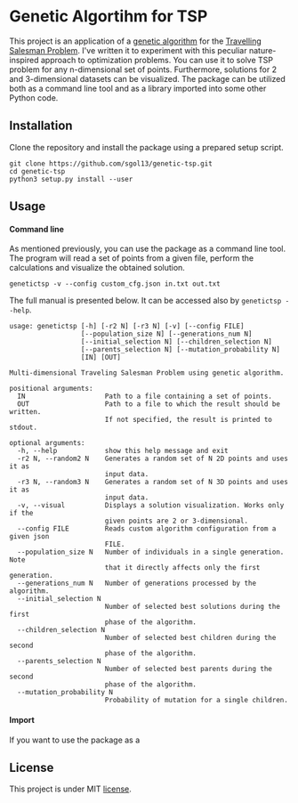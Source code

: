 # Genetic Algortihm for TSP
This project is an application of a [genetic algorithm](https://en.wikipedia.org/wiki/Genetic_algorithm) for the [Travelling Salesman Problem](https://en.wikipedia.org/wiki/Travelling_salesman_problem). I've written it to experiment with this peculiar nature-inspired approach to optimization problems. You can use it to solve TSP problem for any n-dimensional set of points. Furthermore, solutions for 2 and 3-dimensional datasets can be visualized. The package can be utilized both as a command line tool and as a library imported into some other Python code.


## Installation
Clone the repository and install the package using a prepared setup script.
```
git clone https://github.com/sgol13/genetic-tsp.git
cd genetic-tsp
python3 setup.py install --user
```

## Usage
#### Command line
As mentioned previously, you can use the package as a command line tool. The program will read a set of points from a given file, perform the calculations and visualize the obtained solution.
```
genetictsp -v --config custom_cfg.json in.txt out.txt
```


The full manual is presented below. It can be accessed also by `genetictsp --help`.
```
usage: genetictsp [-h] [-r2 N] [-r3 N] [-v] [--config FILE]
                  [--population_size N] [--generations_num N]
                  [--initial_selection N] [--children_selection N]
                  [--parents_selection N] [--mutation_probability N]
                  [IN] [OUT]

Multi-dimensional Traveling Salesman Problem using genetic algorithm.

positional arguments:
  IN                    Path to a file containing a set of points.
  OUT                   Path to a file to which the result should be written.
                        If not specified, the result is printed to stdout.

optional arguments:
  -h, --help            show this help message and exit
  -r2 N, --random2 N    Generates a random set of N 2D points and uses it as
                        input data.
  -r3 N, --random3 N    Generates a random set of N 3D points and uses it as
                        input data.
  -v, --visual          Displays a solution visualization. Works only if the
                        given points are 2 or 3-dimensional.
  --config FILE         Reads custom algorithm configuration from a given json
                        FILE.
  --population_size N   Number of individuals in a single generation. Note
                        that it directly affects only the first generation.
  --generations_num N   Number of generations processed by the algorithm.
  --initial_selection N
                        Number of selected best solutions during the first
                        phase of the algorithm.
  --children_selection N
                        Number of selected best children during the second
                        phase of the algorithm.
  --parents_selection N
                        Number of selected best parents during the second
                        phase of the algorithm.
  --mutation_probability N
                        Probability of mutation for a single children.
```
#### Import
If you want to use the package as a 

## License
This project is under MIT [license](LICENSE).


